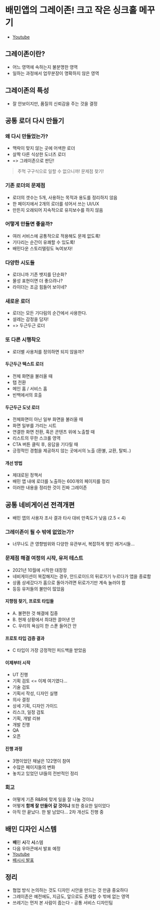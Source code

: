 # 배민앱의 그레이존! 크고 작은 싱크홀 메꾸기
- [Youtube](https://www.youtube.com/watch?v=KD1ADCQUcVo)

## 그레이존이란?
- 어느 영역에 속하는지 불분명한 영역
- 일하는 과정에서 업무분장이 명확하지 않은 영역

## 그레이존의 특성
- 잘 안보이지만, 품질의 신뢰감을 주는 것을 결정

## 공통 로더 다시 만들기

### 왜 다시 만들었는가?
- 맥락이 맞지 않는 곳에 어색한 로더
- 살짝 다른 식상한 도너츠 로더
- => 그레이존으로 판단!

> 주먹 구구식으로 일할 수 없으니까! 문제점 찾기!

### 기존 로더의 문제점
- 로더의 갯수는 5개, 사용하는 목적과 용도를 정리하지 않음
- 한 페이지에서 2개의 로더를 섞어서 쓰는 UI/UX
- 만든지 오래되어 지속적으로 유지보수를 하지 않음

### 어떻게 만들면 좋을까?
- 여러 서비스에 공통적으로 적용해도 문제 없도록!
- 기다리는 순간이 유쾌할 수 있도록!
- 배민다운 스토리텔링도 녹여보자!

### 다양한 시도들
- 로더니까 기존 뱃지를 단순화?
- 물성 표현이면 더 좋으려나?
- 라이더는 조금 힘들어 보이네?

### 새로운 로더
- 로더는 모든 기다림의 순간에서 사용한다.
- 설레는 감정을 담자!
- => 두근두근 로더

### 또 다른 시행착오
- 로더별 사용처를 정의하면 되지 않을까?

#### 두근두근 텍스트 로더
- 전체 화면을 불러올 때
- 탭 전환
- 메인 홈 / 서비스 홈
- 빈백에서의 호출

#### 두근두근 도넛 로더
- 전체화면이 아닌 일부 화면을 불러올 때
- 화면 일부를 가리는 시트
- 연결한 화면 전환, 혹은 콘텐츠 위에 노출할 때
- 리스트의 무한 스크롤 영역
- CTA 버튼 클릭 후, 응답을 기다릴 때
- 긍정적인 경험을 제공하지 않는 곳에서의 노출 (환불, 교환, 탈퇴..)

#### 개선 방법
- 제대로된 정책서
- 배민 앱 내에 로더를 노출하는 600개의 페이지를 정리
- 이러한 내용을 정리한 것이 진짜 그레이존

## 공통 네비게이션 전격개편
- 배민 앱의 사용자 조사 결과 타사 대비 만족도가 낮음 (2.5 < 4)

### 그레이존이 될 수 밖에 없었는가?
- 너무나도 큰 영향범위와 다양한 유관부서, 복잡하게 쌓인 레거시들...

### 문제점 해결 여정의 시작, 유저 테스트
- 2021년 10월에 시작한 대장정
- 네비게이션이 복잡해지는 경우, 안드로이드의 뒤로가기 누르다가 앱을 종료함
- 상품 상세갔다가 홈으로 돌아가려면 뒤로가기만 계속 눌러야 함
- 등등 유저들의 불만이 많았음

#### 지향점 찾기, 프로토 타입들
- A. 불편한 것 해결에 집중
- B. 현재 상황에서 최대한 끌어낸 안
- C. 우리의 욕심이 한 스푼 들어간 안

#### 프로토 타입 검증 결과
- C 타입이 가장 긍정적인 피드백을 받았음

#### 이제부터 시작
- UT 진행
- 기획 검토 <= 이제 여기였다...
- 기술 검토
- 기획서 작성, 디자인 실행
- 의사 결정
- 상세 기획, 디자인 가이드
- 리스크, 일정 검토
- 기획, 개발 리뷰
- 개발 진행
- QA
- 오픈

#### 진행 과정
- 3명이었던 채널은 122명이 참여
- 수많은 페이지들의 변화
- 놓치고 있었던 UI들의 전반적인 정리

### 회고
- 어떻게 기존 R&R에 맞게 일을 잘 나눌 것이냐
- 어떻게 **함께 잘 만들어 갈 것이냐** 또한 중요한 일이었다
- 아직 안 끝났다. 한 발 남았다... 2차 개선도 진행 중

## 배민 디자인 시스템
- **배**민 **시**각 **시**스템
- 다음 우아콘에서 발표 예정
- [Youtube](https://www.youtube.com/watch?v=6EAnAaXnOEQ)
- [배시시 발표](./02_%EB%B0%B0%EC%8B%9C%EC%8B%9C.md)

## 정리
- 협업 방식 논의하는 것도 디자인 시안을 만드는 것 만큼 중요하다
- 그레이존은 예전에도, 지금도, 앞으로도 존재할 수 밖에 없는 영역
- 쓰레기는 먼저 본 사람이 줍는다 - 공통 서비스 디자인팀
